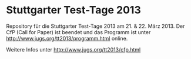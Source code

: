 Stuttgarter Test-Tage 2013
==========================

Repository f&uuml;r die Stuttgarter Test-Tage 2013 am 21. &amp; 22. M&auml;rz 2013.
Der CfP (Call for Paper) ist beendet und das Programm ist unter http://www.jugs.org/tt2013/programm.html online.

Weitere Infos unter http://www.jugs.org/tt2013/cfp.html
